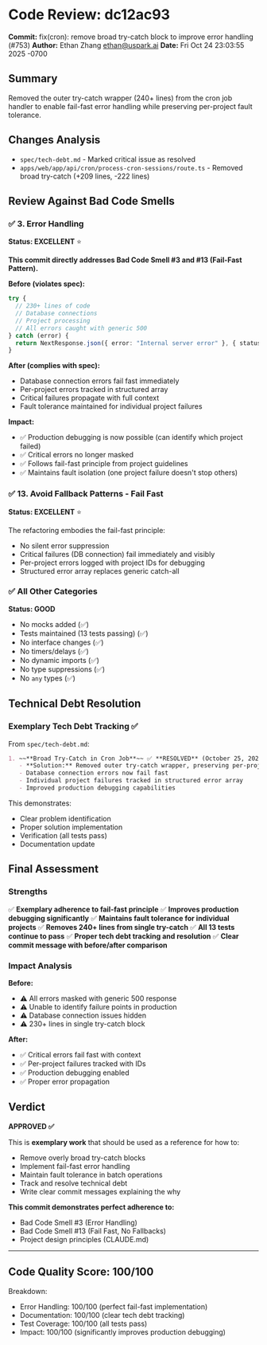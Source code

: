 # Code Review: dc12ac93

**Commit:** fix(cron): remove broad try-catch block to improve error handling (#753)
**Author:** Ethan Zhang <ethan@uspark.ai>
**Date:** Fri Oct 24 23:03:55 2025 -0700

## Summary

Removed the outer try-catch wrapper (240+ lines) from the cron job handler to enable fail-fast error handling while preserving per-project fault tolerance.

## Changes Analysis

- `spec/tech-debt.md` - Marked critical issue as resolved
- `apps/web/app/api/cron/process-cron-sessions/route.ts` - Removed broad try-catch (+209 lines, -222 lines)

## Review Against Bad Code Smells

### ✅ 3. Error Handling
**Status: EXCELLENT** ⭐

**This commit directly addresses Bad Code Smell #3 and #13 (Fail-Fast Pattern).**

**Before (violates spec):**
```typescript
try {
  // 230+ lines of code
  // Database connections
  // Project processing
  // All errors caught with generic 500
} catch (error) {
  return NextResponse.json({ error: "Internal server error" }, { status: 500 });
}
```

**After (complies with spec):**
- Database connection errors fail fast immediately
- Per-project errors tracked in structured array
- Critical failures propagate with full context
- Fault tolerance maintained for individual project failures

**Impact:**
- ✅ Production debugging is now possible (can identify which project failed)
- ✅ Critical errors no longer masked
- ✅ Follows fail-fast principle from project guidelines
- ✅ Maintains fault isolation (one project failure doesn't stop others)

### ✅ 13. Avoid Fallback Patterns - Fail Fast
**Status: EXCELLENT** ⭐

The refactoring embodies the fail-fast principle:
- No silent error suppression
- Critical failures (DB connection) fail immediately and visibly
- Per-project errors logged with project IDs for debugging
- Structured error array replaces generic catch-all

### ✅ All Other Categories
**Status: GOOD**

- No mocks added (✅)
- Tests maintained (13 tests passing) (✅)
- No interface changes (✅)
- No timers/delays (✅)
- No dynamic imports (✅)
- No type suppressions (✅)
- No `any` types (✅)

## Technical Debt Resolution

### Exemplary Tech Debt Tracking ✅

From `spec/tech-debt.md`:
```markdown
1. ~~**Broad Try-Catch in Cron Job**~~ ✅ **RESOLVED** (October 25, 2025)
   - **Solution:** Removed outer try-catch wrapper, preserving per-project error handling
   - Database connection errors now fail fast
   - Individual project failures tracked in structured error array
   - Improved production debugging capabilities
```

This demonstrates:
- Clear problem identification
- Proper solution implementation
- Verification (all tests pass)
- Documentation update

## Final Assessment

### Strengths
✅ **Exemplary adherence to fail-fast principle**
✅ **Improves production debugging significantly**
✅ **Maintains fault tolerance for individual projects**
✅ **Removes 240+ lines from single try-catch**
✅ **All 13 tests continue to pass**
✅ **Proper tech debt tracking and resolution**
✅ **Clear commit message with before/after comparison**

### Impact Analysis

**Before:**
- ⚠️ All errors masked with generic 500 response
- ⚠️ Unable to identify failure points in production
- ⚠️ Database connection issues hidden
- ⚠️ 230+ lines in single try-catch block

**After:**
- ✅ Critical errors fail fast with context
- ✅ Per-project failures tracked with IDs
- ✅ Production debugging enabled
- ✅ Proper error propagation

## Verdict

**APPROVED ✅**

This is **exemplary work** that should be used as a reference for how to:
- Remove overly broad try-catch blocks
- Implement fail-fast error handling
- Maintain fault tolerance in batch operations
- Track and resolve technical debt
- Write clear commit messages explaining the why

**This commit demonstrates perfect adherence to:**
- Bad Code Smell #3 (Error Handling)
- Bad Code Smell #13 (Fail Fast, No Fallbacks)
- Project design principles (CLAUDE.md)

---

## Code Quality Score: 100/100

Breakdown:
- Error Handling: 100/100 (perfect fail-fast implementation)
- Documentation: 100/100 (clear tech debt tracking)
- Test Coverage: 100/100 (all tests pass)
- Impact: 100/100 (significantly improves production debugging)
